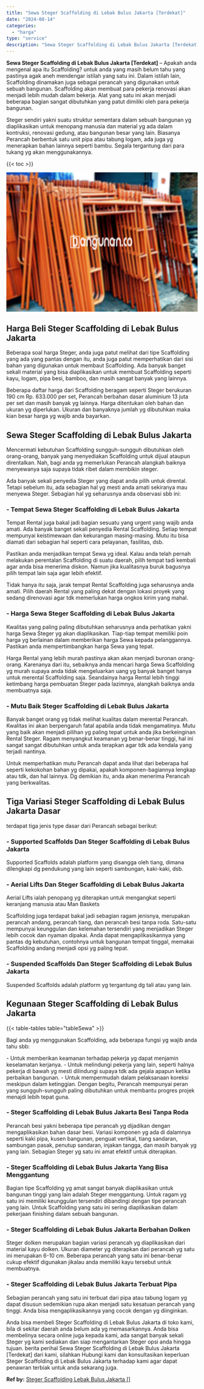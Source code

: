 ```yaml
---
title: "Sewa Steger Scaffolding di Lebak Bulus Jakarta [Terdekat]"
date: "2024-08-14"
categories: 
  - "harga"
type: "service"
description: "Sewa Steger Scaffolding di Lebak Bulus Jakarta [Terdekat]. Anda bisa membeli Steger Scaffolding di Lebak Bulus Jakarta di toko kami, bila di sekitar daerah a..."
---
```


**Sewa Steger Scaffolding di Lebak Bulus Jakarta \[Terdekat\]** – Apakah anda mengenal apa itu Scaffolding? untuk anda yang masih belum tahu yang pastinya agak aneh mendengar istilah yang satu ini. Dalam istilah lain, Scaffolding dinamakan juga sebagai perancah yang digunakan untuk sebuah bangunan. Scaffolding akan membuat para pekerja renovasi akan menjadi lebih mudah dalam bekerja. Alat yang satu ini akan menjadi beberapa bagian sangat dibutuhkan yang patut dimiliki oleh para pekerja bangunan.

Steger sendiri yakni suatu struktur sementara dalam sebuah bangunan yg diaplikasikan untuk menopang manusia dan material yg ada dalam kontruksi, renovasi gedung, atau bangunan besar yang lain. Biasanya Perancah berbentuk satu unit pipa atau tabung logam, ada juga yg menerapkan bahan lainnya seperti bambu. Segala tergantung dari para tukang yg akan menggunakannya.

{{< toc >}}

![Sewa Steger Scaffolding di Lebak Bulus Jakarta [Terdekat]](/images/sewa-scaffolding-steger-06.png)

## Harga Beli Steger Scaffolding di Lebak Bulus Jakarta

Beberapa soal harga Steger, anda juga patut melihat dari tipe Scaffolding yang ada yang pantas dengan itu, anda juga patut memperhatikan dari sisi bahan yang digunakan untuk membaut Scaffolding. Ada banyak banget sekali material yang bisa diaplikasikan untuk membuat Scaffolding seperti kayu, logam, pipa besi, bamboo, dan masih sangat banyak yang lainnya.

Beberapa daftar harga dari Scaffolding beragam seperti Steger berukuran 190 cm Rp. 633.000 per set, Perancah berbahan dasar aluminium 13 juta per set dan masih banyak yg lainnya. Harga ditentukan oleh bahan dan ukuran yg diperlukan. Ukuran dan banyaknya jumlah yg dibutuhkan maka kian besar harga yg wajib anda bayarkan.

## Sewa Steger Scaffolding di Lebak Bulus Jakarta

Mencermati kebutuhan Scaffolding sungguh-sungguh dibutuhkan oleh orang-orang, banyak yang menyediakan Scaffolding untuk dijual ataupun direntalkan. Nah, bagi anda yg memerlukan Perancah alangkah baiknya menyewanya saja supaya tidak ribet dalam membikin steger.

Ada banyak sekali penyedia Steger yang dapat anda pilih untuk dirental. Tetapi sebelum itu, ada sebagian hal yg mesti anda amati sekiranya mau menyewa Steger. Sebagian hal yg seharusnya anda observasi sbb ini:

### \- Tempat Sewa Steger Scaffolding di Lebak Bulus Jakarta

Tempat Rental juga bakal jadi bagian sesuatu yang urgent yang wajib anda amati. Ada banyak banget sekali penyedia Rental Scaffolding. Setiap tempat mempunyai keistimewaan dan kekurangan masing-masing. Mutu itu bisa diamati dari sebagian hal seperti cara pelayanan, fasilitas, dsb.

Pastikan anda menjadikan tempat Sewa yg ideal. Kalau anda telah pernah melakukan perentalan Scaffolding di suatu daerah, pilih tempat tadi kembali agar anda bisa menerima diskon. Namun jika kualitasnya buruk bagusnya pilih tempat lain saja agar lebih efektif.

Tidak hanya itu saja, jarak tempat Rental Scaffolding juga seharusnya anda amati. Pilih daerah Rental yang paling dekat dengan lokasi proyek yang sedang direnovasi agar tdk memerlukan harga ongkos kirim yang mahal.

### \- Harga Sewa Steger Scaffolding di Lebak Bulus Jakarta

Kwalitas yang paling paling dibutuhkan seharusnya anda perhatikan yakni harga Sewa Steger yg akan diaplikasikan. Tiap-tiap tempat memiliki poin harga yg berlainan dalam memberikan harga Sewa kepada pelanggannya. Pastikan anda mempertimbangkan harga Sewa yang tepat.

Harga Rental yang lebih murah pastinya akan akan menjadi buronan orang-orang. Karenanya dari itu, sebaiknya anda mencari harga Sewa Scaffolding yg murah supaya anda tidak mengeluarkan uang yg banyak banget hanya untuk merental Scaffolding saja. Seandainya harga Rental lebih tinggi ketimbang harga pembuatan Steger pada lazimnya, alangkah baiknya anda membuatnya saja.

### \- Mutu Baik Steger Scaffolding di Lebak Bulus Jakarta

Banyak banget orang yg tidak melihat kualitas dalam merental Perancah. Kwalitas ini akan berpengaruh fatal apabila anda tidak mengamatinya. Mutu yang baik akan menjadi pilihan yg paling tepat untuk anda jika berkeinginan Rental Steger. Ragam menyangkut keamanan yg benar-benar tinggi, hal ini sangat sangat dibutuhkan untuk anda terapkan agar tdk ada kendala yang terjadi nantinya.

Untuk memperhatikan mutu Perancah dapat anda lihat dari beberapa hal seperti kekokohan bahan yg dipakai, apakah komponen-bagiannya lengkap atau tdk, dan hal lainnya. Dg demikian itu, anda akan menerima Perancah yang berkwalitas.

## Tiga Variasi Steger Scaffolding di Lebak Bulus Jakarta Dasar

terdapat tiga jenis type dasar dari Perancah sebagai berikut:

### \- Supported Scaffolds Dan Steger Scaffolding di Lebak Bulus Jakarta

Supported Scaffolds adalah platform yang disangga oleh tiang, dimana dilengkapi dg pendukung yang lain seperti sambungan, kaki-kaki, dsb.

### \- Aerial Lifts Dan Steger Scaffolding di Lebak Bulus Jakarta

Aerial Lifts ialah penopang yg diterapkan untuk mengangkat seperti keranjang manusia atau Man Baskets

Scaffolding juga terdapat bakal jadi sebagian ragam jenisnya, merupakan perancah andang, perancah tiang, dan perancah besi tanpa roda. Satu-satu mempunyai keunggulan dan kelemahan tersendiri yang menjadikan Steger lebih cocok dan nyaman dipakai. Anda dapat mengaplikasikannya yang pantas dg kebutuhan, contohnya untuk bangunan tempat tinggal, memakai Scaffolding andang menjadi opsi yg paling tepat.

### \- Suspended Scaffolds Dan Steger Scaffolding di Lebak Bulus Jakarta

Suspended Scaffolds adalah platform yg tergantung dg tali atau yang lain.

## Kegunaan Steger Scaffolding di Lebak Bulus Jakarta

{{< table-tables table="tableSewa" >}}

Bagi anda yg menggunakan Scaffolding, ada beberapa fungsi yg wajib anda tahu sbb:

\- Untuk memberikan keamanan terhadap pekerja yg dapat menjamin keselamatan kerjanya. - Untuk melindungi pekerja yang lain, seperti halnya pekerja di bawah yg mesti dilindungi supaya tdk ada gejala apapun ketika perbaikan bangunan. - Untuk mempermudah dalam pelaksanaan koreksi meskipun dalam ketinggian. Dengan begitu, Perancah mempunyai peran yang sungguh-sungguh paling dibutuhkan untuk membantu progres projek menajdi lebih tepat guna.

### \- Steger Scaffolding di Lebak Bulus Jakarta Besi Tanpa Roda

Perancah besi yakni beberapa tipe perancah yg dijadikan dengan mengaplikasikan bahan dasar besi. Variasi komponen yg ada di dalamnya seperti kaki pipa, kusen bangunan, penguat vertikal, tiang sandaran, sambungan pasak, penutup sandaran, injakan tangga, dan masih banyak yg yang lain. Sebagian Steger yg satu ini amat efektif untuk diterapkan.

### \- Steger Scaffolding di Lebak Bulus Jakarta Yang Bisa Menggantung

Bagian tipe Scaffolding yg amat sangat banyak diaplikasikan untuk bangunan tinggi yang lain adalah Steger menggantung. Untuk ragam yg satu ini memiliki keunggulan tersendiri dibandingi dengan tipe perancah yang lain. Untuk Scaffolding yang satu ini sering diaplikasikan dalam pekerjaan finishing dalam sebuah bangunan.

### \- Steger Scaffolding di Lebak Bulus Jakarta Berbahan Dolken

Steger dolken merupakan bagian variasi perancah yg diaplikasikan dari material kayu dolken. Ukuran diameter yg diterapkan dari perancah yg satu ini merupakan 6-10 cm. Beberapa perancah yang satu ini benar-benar cukup efektif digunakan jikalau anda memiliki kayu tersebut untuk membuatnya.

### \- Steger Scaffolding di Lebak Bulus Jakarta Terbuat Pipa

Sebagian perancah yang satu ini terbuat dari pipa atau tabung logam yg dapat disusun sedemikian rupa akan menjadi satu kesatuan perancah yang tinggi. Anda bisa mengaplikasikannya yang cocok dengan yg diinginkan.

Anda bisa membeli Steger Scaffolding di Lebak Bulus Jakarta di toko kami, bila di sekitar daerah anda belum ada yg memasarkannya. Anda bisa membelinya secara online juga kepada kami, ada sangat banyak sekali Steger yg kami sediakan dan siap mengantarkan Steger opsi anda hingga tujuan. berita perihal Sewa Steger Scaffolding di Lebak Bulus Jakarta \[Terdekat\] dari kami, silahkan Hubungi kami dan konsultasikan keperluan Steger Scaffolding di Lebak Bulus Jakarta terhadap kami agar dapat penawran terbiak untuk anda sekarang juga.

**Ref by:** [Steger Scaffolding Lebak Bulus Jakarta []](https://id.wikipedia.org/wiki/Steger)
